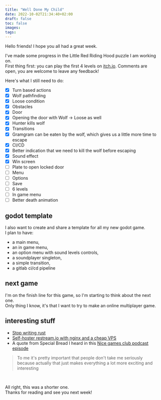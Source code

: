 ```yaml
---
title: "Well Done My Child"
date: 2022-10-02T21:34:40+02:00
draft: false
toc: false
images:
tags:
---
```


Hello friends!
I hope you all had a great week.

I've made some progress in the Little Red Riding Hood puzzle I am working on.  
First thing first: you can play the first 4 levels on [itch.io](https://thibaudio.itch.io/loupyestu?secret=zo7tZ4jsi02iBdMqAoixwQhBtA).
Comments are open, you are welcome to leave any feedback!

Here's what I still need to do:
- [X] Turn based actions
- [X] Wolf pathfinding
- [X] Loose condition
- [X] Obstacles
- [X] Door
- [X] Opening the door with Wolf -> Loose as well
- [X] Hunter kills wolf
- [X] Transitions
- [X] Gramgram can be eaten by the wolf, which gives us a little more time to escape
- [X] CI/CD
- [X] Better indication that we need to kill the wolf before escaping
- [X] Sound effect
- [X] Win screen
- [ ] Plate to open locked door
- [ ] Menu
- [ ] Options
- [ ] Save
- [ ] 6 levels
- [ ] In game menu
- [ ] Better death animation

## godot template
I also want to create and share a template for all my new godot game.  
I plan to have:  
- a main menu,
- an in game menu,
- an option menu with sound levels controls,
- a soundplayer singleton,
- a simple transition,
- a gitlab ci/cd pipeline

## next game
I'm on the finish line for this game, so I'm starting to think about the next one.  
Only thing I know, it's that I want to try to make an online multiplayer game.

## interesting stuff
- [Stop writing rust](https://www.youtube.com/watch?v=Z3xPIYHKSoI)
- [Self-hoster restream.io with nginx and a cheap VPS](https://bitkeks.eu/blog/2020/03/desktop-video-streaming-server-obs-studio-nginx-rtmp-hls-videojs.html)
- A quote from Special Bread I heard in this [Nice games club podcast episode](https://nicegames.club/episode/279)
> To me it's pretty important that people don't take me seriously because actually that just makes everything a lot more exciting and interesting

&nbsp;  
  
All right, this was a shorter one.  
Thanks for reading and see you next week!